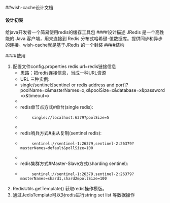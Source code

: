 ##wish-cache设计文档

#### 设计初衷
给java开发者一个简易使用redis的缓存工具包
####设计描述
JRedis 是一个高性能的 Java 客户端，用来连接到 Redis 分布式哈希键-值数据库。提供同步和异步的连接。wish-cache就是基于JRedis 的一个封装
####结构

####使用
1. 配置文件config.properties
 redis.url=redis链接信息
      * 思路：把redis连接信息，当成一种URL资源
	 * URL 三种实例:
	 * single/sentinel:[sentinel or redis address and port]?poolName=x&masterNames=x,x&poolSize=x&database=x&password=x&timeout=x
	 *
	 * redis单节点方式#单台(single redis):
     *          single://localhost:6379?poolSize=5
	 *
	 * redis哨兵方式#主从复制(sentinel redis):
     *          sentinel://sentinel-1:26379,sentinel-2:26379?masterNames=default&pollSize=100
	 *
	 * redis集群方式#Master-Slave方式(sharding sentinel):
     *          sentinel://sentinel-1:26379,sentinel-2:26379?masterNames=shard1,shard2&pollSize=100

2. RedisUtils.getTemplate() 获取redis操作模版。
3. 通过JedisTemplate可以对redis进行string set list 等数据操作


 
